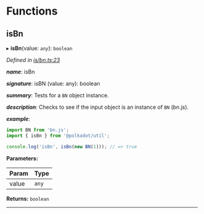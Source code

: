 

# Functions

<a id="isbn"></a>

##  isBn

▸ **isBn**(value: *`any`*): `boolean`

*Defined in [is/bn.ts:23](https://github.com/polkadot-js/common/blob/5ce8f91/packages/util/src/is/bn.ts#L23)*

*__name__*: isBn

*__signature__*: isBN (value: any): boolean

*__summary__*: Tests for a `BN` object instance.

*__description__*: Checks to see if the input object is an instance of `BN` (bn.js).

*__example__*:   
```javascript
import BN from 'bn.js';
import { isBn } from '@polkadot/util';

console.log('isBn', isBn(new BN(1))); // => true
```

**Parameters:**

| Param | Type |
| ------ | ------ |
| value | `any` |

**Returns:** `boolean`

___

